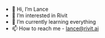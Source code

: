 - 👋 Hi, I’m Lance
- 👀 I’m interested in Rivit
- 🌱 I’m currently learning everything
- 📫 How to reach me - lance@rivit.ai
